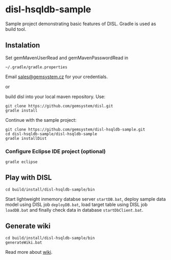 # disl-hsqldb-sample
Sample project demonstrating basic features of DISL. Gradle is used as build tool.

## Instalation
Set gemMavenUserRead and gemMavenPasswordRead in 
```
~/.gradle/gradle.properties
```
Email sales@gemsystem.cz for your credentials.

or

build disl into your local maven repository. Use: 
```
git clone https://github.com/gemsystem/disl.git
gradle install
```
Continue with the sample project:
```
git clone https://github.com/gemsystem/disl-hsqldb-sample.git
cd disl-hsqldb-sample/disl-hsqldb-sample
gradle installDist
```

### Configure Eclipse IDE project (optional)
```
gradle eclipse
```

## Play with DISL
```
cd build/install/disl-hsqldb-sample/bin
```
Start lightweight inmemory databse server `startDB.bat`, deploy sample data model using DISL job `deployDB.bat`, load target table using DISL job `loadDB.bat` and finally check data in database `startDbClient.bat`.

## Generate wiki
```
cd build/install/disl-hsqldb-sample/bin
generateWiki.bat
```

Read more about [wiki](disl-hsqldb-sample/wiki/).
